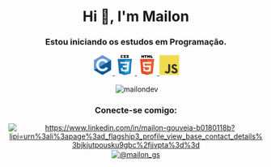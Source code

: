 <h1 align="center">Hi 👋, I'm Mailon</h1>
<h3 align="center">Estou iniciando os estudos em Programação.</h3>
<p align="center"> <a href="https://www.cprogramming.com/" target="_blank" rel="noreferrer"> <img src="https://raw.githubusercontent.com/devicons/devicon/master/icons/c/c-original.svg" alt="c" width="40" height="40"/> </a> <a href="https://www.w3schools.com/css/" target="_blank" rel="noreferrer"> <img src="https://raw.githubusercontent.com/devicons/devicon/master/icons/css3/css3-original-wordmark.svg" alt="css3" width="40" height="40"/> </a> <a href="https://www.w3.org/html/" target="_blank" rel="noreferrer"> <img src="https://raw.githubusercontent.com/devicons/devicon/master/icons/html5/html5-original-wordmark.svg" alt="html5" width="40" height="40"/> </a> <a href="https://developer.mozilla.org/en-US/docs/Web/JavaScript" target="_blank" rel="noreferrer"> <img src="https://raw.githubusercontent.com/devicons/devicon/master/icons/javascript/javascript-original.svg" alt="javascript" width="40" height="40"/> </a>

<p align="center">&nbsp;<img align="center" src="https://github-readme-stats.vercel.app/api?username=mailondev&show_icons=true&locale=en" alt="mailondev" /></p>

<h3 align="center">Conecte-se comigo:</h3>
<p align="center">
<a href="https://linkedin.com/in/https://www.linkedin.com/in/mailon-gouveia-b0180118b?lipi=urn%3ali%3apage%3ad_flagship3_profile_view_base_contact_details%3bjkjutpousku9gbc%2fjjvpta%3d%3d" target="blank"><img align="center" src="https://raw.githubusercontent.com/rahuldkjain/github-profile-readme-generator/master/src/images/icons/Social/linked-in-alt.svg" alt="https://www.linkedin.com/in/mailon-gouveia-b0180118b?lipi=urn%3ali%3apage%3ad_flagship3_profile_view_base_contact_details%3bjkjutpousku9gbc%2fjjvpta%3d%3d" height="30" width="40" /></a>
<a href="https://instagram.com/@mailon_gs" target="blank"><img align="center" src="https://raw.githubusercontent.com/rahuldkjain/github-profile-readme-generator/master/src/images/icons/Social/instagram.svg" alt="@mailon_gs" height="30" width="40" /></a>
